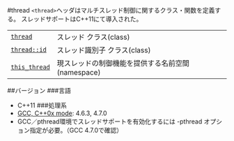 #thread
`<thread>`ヘッダはマルチスレッド制御に関するクラス・関数を定義する。 
スレッドサポートはC++11にて導入された。


| | |
|-------------------------------------------------------------------------------------------------------------|----------------------------------------------------------------------|
| [`thread`](./thread/thread.md) | スレッド クラス(class) |
| [`thread::id`](./thread/thread/id.md) | スレッド識別子 クラス(class) |
| [`this_thread`](./thread/this_thread.md) |現スレッドの制御機能を提供する名前空間 (namespace) |


##バージョン
###言語
- C++11
###処理系
- [GCC, C++0x mode](/implementation#gcc.md): 4.6.3, 4.7.0
- GCC／pthread環境でスレッドサポートを有効化するには -pthread オプション指定が必要。（GCC 4.7.0で確認）

